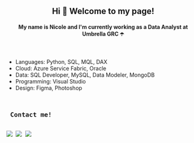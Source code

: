 <h2 align="center">Hi 👋 Welcome to my page! </h2>
<h4 align="center">My name is Nicole and I'm currently working as a Data Analyst at Umbrella GRC ☂️</h4>

<br>

  - Languages: Python, SQL, MQL, DAX<br>
  - Cloud: Azure Service Fabric, Oracle<br>
  - Data: SQL Developer, MySQL, Data Modeler, MongoDB<br>
  - Programming: Visual Studio<br>
  - Design: Figma, Photoshop<br>

##

<div><pre>
<h3 align="left"> Contact me! </h3>
<a href="https://www.twitch.tv/ttvmonalisa" target="_blank"><img src="https://img.shields.io/badge/Twitch-9146FF?style=for-the-badge&logo=twitch&logoColor=white" target="_blank"></a> <a href = "mailto:nicolereismkt@gmail.com"><img src="https://img.shields.io/badge/Gmail-D14836?style=for-the-badge&logo=gmail&logoColor=white" target="_blank"></a> <a href="https://www.linkedin.com/in/nicolereisfava" target="_blank"><img src="https://img.shields.io/badge/-LinkedIn-%230077B5?style=for-the-badge&logo=linkedin&logoColor=white" target="_blank"></a> 
  
</pre></div>
